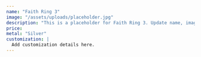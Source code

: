 ```yaml
---
name: "Faith Ring 3"
image: "/assets/uploads/placeholder.jpg"
description: "This is a placeholder for Faith Ring 3. Update name, image, price, and description in CMS."
price:
metal: "Silver"
customization: |
  Add customization details here.
---
```

